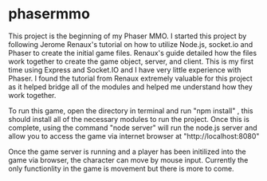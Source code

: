 # phasermmo
This project is the beginning of my Phaser MMO. I started this project by following Jerome Renaux's tutorial on how to utilize Node.js, socket.io and Phaser to create the initial game files. Renaux's guide detailed how the files work together to create the game object, server, and client. This is my first time using Express and Socket.IO and I have very little experience with Phaser. I found the tutorial from Renaux extremely valuable for this project as it helped bridge all of the modules and helped me understand how they work together.

To run this game, open the directory in terminal and run "npm install" , this should install all of the necessary modules to run the project. Once this is complete, using the command "node server" will run the node.js server and allow you to access the game via internet browser at "http://localhost:8080"

Once the game server is running and a player has been initilized into the game via browser, the character can move by mouse input. Currently the only functionlity in the game is movement but there is more to come.
